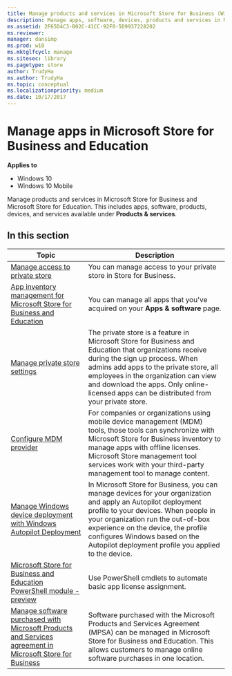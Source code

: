 ```yaml
---
title: Manage products and services in Microsoft Store for Business (Windows 10)
description: Manage apps, software, devices, products and services in Microsoft Store for Business.
ms.assetid: 2F65D4C3-B02C-41CC-92F0-5D9937228202
ms.reviewer:
manager: dansimp
ms.prod: w10
ms.mktglfcycl: manage
ms.sitesec: library
ms.pagetype: store
author: TrudyHa
ms.author: TrudyHa
ms.topic: conceptual
ms.localizationpriority: medium
ms.date: 10/17/2017
---
```


# Manage apps in Microsoft Store for Business and Education

**Applies to**

-   Windows 10
-   Windows 10 Mobile

Manage products and services in Microsoft Store for Business and Microsoft Store for Education. This includes apps, software, products, devices, and services available under **Products & services**.

## In this section

| Topic | Description |
| ----- | ----------- |
| [Manage access to private store](manage-access-to-private-store.md) | You can manage access to your private store in Store for Business. |
| [App inventory management for Microsoft Store for Business and Education](app-inventory-management-microsoft-store-for-business.md) | You can manage all apps that you've acquired on your **Apps & software** page. |
| [Manage private store settings](manage-private-store-settings.md) | The private store is a feature in Microsoft Store for Business and Education that organizations receive during the sign up process. When admins add apps to the private store, all employees in the organization can view and download the apps. Only online-licensed apps can be distributed from your private store. |
| [Configure MDM provider](configure-mdm-provider-microsoft-store-for-business.md) | For companies or organizations using mobile device management (MDM) tools, those tools can synchronize with Microsoft Store for Business inventory to manage apps with offline licenses. Microsoft Store management tool services work with your third-party management tool to manage content. |
| [Manage Windows device deployment with Windows Autopilot Deployment](add-profile-to-devices.md) | In Microsoft Store for Business, you can manage devices for your organization and apply an Autopilot deployment profile to your devices. When people in your organization run the out-of-box experience on the device, the profile configures Windows based on the Autopilot deployment profile you applied to the device. |
| [Microsoft Store for Business and Education PowerShell module - preview](microsoft-store-for-business-education-powershell-module.md) | Use PowerShell cmdlets to automate basic app license assignment.  |
| [Manage software purchased with Microsoft Products and Services agreement in Microsoft Store for Business](manage-mpsa-software-microsoft-store-for-business.md) | Software purchased with the Microsoft Products and Services Agreement (MPSA) can be managed in Microsoft Store for Business and Education. This allows customers to manage online software purchases in one location. |
